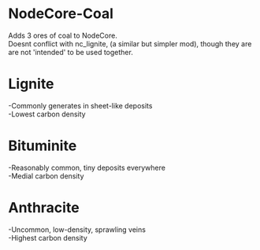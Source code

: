 # NodeCore-Coal
Adds 3 ores of coal to NodeCore.    
Doesnt conflict with nc_lignite, (a similar but simpler mod), though they are are not 'intended' to be used together.
# Lignite
-Commonly generates in sheet-like deposits  
-Lowest carbon density
# Bituminite
-Reasonably common, tiny deposits everywhere  
-Medial carbon density
# Anthracite
-Uncommon, low-density, sprawling veins   
-Highest carbon density
